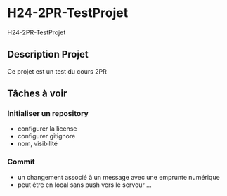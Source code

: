 # H24-2PR-TestProjet
H24-2PR-TestProjet

## Description Projet
Ce projet est un test du cours 2PR

## Tâches à voir 

### Initialiser un repository
- configurer la license 
- configurer gitignore
- nom, visibilité 
### Commit
- un changement associé à un message avec une emprunte numérique
- peut être en local sans push vers le serveur ...  



